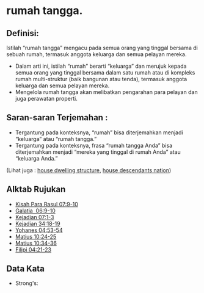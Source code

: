 # rumah tangga.

## Definisi:

Istilah “rumah tangga” mengacu pada semua orang yang tinggal bersama di sebuah rumah, termasuk anggota keluarga dan semua pelayan mereka.

*   Dalam arti ini, istilah “rumah” berarti “keluarga” dan merujuk kepada semua orang yang tinggal bersama dalam satu rumah atau di kompleks rumah multi-struktur (baik bangunan atau tenda), termasuk anggota keluarga dan semua pelayan mereka.
*   Mengelola rumah tangga akan melibatkan pengarahan para pelayan dan juga perawatan properti.

## Saran-saran Terjemahan :

*   Tergantung pada konteksnya, “rumah” bisa diterjemahkan menjadi “keluarga” atau “rumah tangga.”
*   Tergantung pada konteksnya, frasa “rumah tangga Anda” bisa diterjemahkan menjadi “mereka yang tinggal di rumah Anda” atau “keluarga Anda.”

(Lihat juga : [house dwelling structure](../other/house-dwellingstructure.md), [house descendants nation](../other/house-descendants_nation.md))

## Alktab Rujukan

*   [Kisah Para Rasul 07:9-10](rc://en/tn/help/act/07/09)
*   [Galatia  06:9-10](rc://en/tn/help/gal/06/09)
*   [Kejadian 07:1-3](rc://en/tn/help/gen/07/01)
*   [Kejadian 34:18-19](rc://en/tn/help/gen/34/18)
*   [Yohanes 04:53-54](rc://en/tn/help/jhn/04/53)
*   [Matius 10:24-25](rc://en/tn/help/mat/10/24)
*   [Matius 10:34-36](rc://en/tn/help/mat/10/34)
*   [Filipi 04:21-23](rc://en/tn/help/php/04/21)

## Data Kata

*   Strong's: